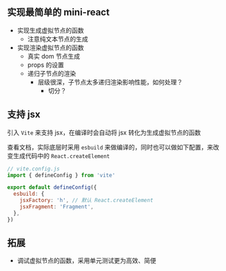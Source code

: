 ## 实现最简单的 mini-react

- 实现生成虚拟节点的函数
  - 注意纯文本节点的生成
- 实现渲染虚拟节点的函数
  - 真实 dom 节点生成
  - props 的设置
  - 递归子节点的渲染
    - 层级很深，子节点太多递归渲染影响性能，如何处理？
      - 切分？

## 支持 jsx

引入 `Vite` 来支持 jsx，在编译时会自动将 jsx 转化为生成虚拟节点的函数

查看文档，实际底层时采用 `esbuild` 来做编译的，同时也可以做如下配置，来改变生成代码中的 `React.createElement`

```js
// vite.config.js
import { defineConfig } from 'vite'

export default defineConfig({
  esbuild: {
    jsxFactory: 'h', // 默认 React.createElement
    jsxFragment: 'Fragment',
  },
})
```

## 拓展

- 调试虚拟节点的函数，采用单元测试更为高效、简便
